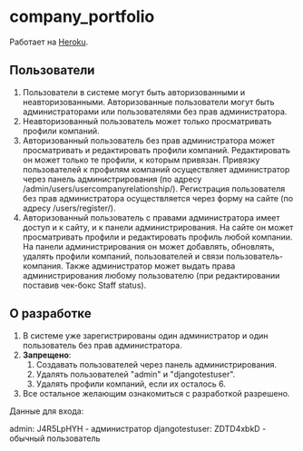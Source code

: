 # company_portfolio

Работает на [Heroku](https://company-potfolio.herokuapp.com/).


## Пользователи

1. Пользователи в системе могут быть авторизованными и неавторизованными. Авторизованные пользователи могут быть администраторами или пользователями без прав администратора.
2. Неавторизованный пользователь может только просматривать профили компаний.
3. Авторизованный пользователь без прав администратора может просматривать и редактировать профили компаний. Редактировать он может только те профили, к которым привязан. Привязку пользователей к профилям компаний осуществляет администратор через панель администрирования (по адресу /admin/users/usercompanyrelationship/). Регистрация пользователя без прав администратора осуществляется через форму на сайте (по адресу /users/register/). 
4. Авторизованный пользователь с правами администратора имеет доступ и к сайту, и к панели администрирования. На сайте он может просматривать профили и редактировать профиль любой компании. На панели администрирования он может добавлять, обновлять, удалять профили компаний, пользователей и связи пользователь-компания. Также администратор может выдать права администрирования любому пользователю (при редактировании поставив чек-бокс Staff status).


## О разработке

1. В системе уже зарегистрированы один администратор и один пользователь без прав администратора.
2. **Запрещено**:
    1. Создавать пользователей через панель администрирования.
    2. Удалять пользователей "admin" и "djangotestuser".
    3. Удалять профили компаний, если их осталось 6.
3. Все остальное желающим ознакомиться с разработкой разрешено.

Данные для входа:

  admin: J4R5LpHYH - администратор
	djangotestuser: ZDTD4xbkD - обычный пользователь
  
